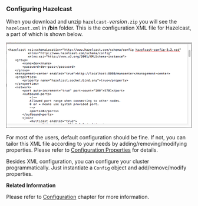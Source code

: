 
### Configuring Hazelcast

When you download and unzip `hazelcast-`*version*`.zip` you will see the `hazelcast.xml` in **/bin** folder. This is the configuration XML file for Hazelcast, a part of which is shown below.


![](images/HazelcastXML.jpg)


For most of the users, default configuration should be fine. If not, you can tailor this XML file according to your needs by adding/removing/modifying properties. Please refer to [Configuration Properties](#advanced-configuration-properties) for details.

Besides XML configuration, you can configure your cluster programmatically. Just instantiate a `Config` object and add/remove/modify properties. 


**Related Information**

Please refer to [Configuration](#configuration) chapter for more information.

